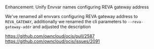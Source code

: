 Enhancement: Unify Envvar names configuring REVA gateway address

We've renamed all envvars configuring REVA gateway address to `REVA_GATEWAY`, 
additionally we renamed the cli parameters to `--reva-gateway-addr` and adjusted the description

https://github.com/owncloud/ocis/pull/2587
https://github.com/owncloud/ocis/issues/2091
